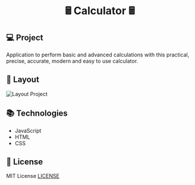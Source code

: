 <h1 align="center">🖩 Calculator 🖩</h1>

## 💻 Project

Application to perform basic and advanced calculations with this practical, precise, accurate, modern and easy to use calculator.

## 🎨 Layout

![Layout Project]()

## 📚 Technologies

* JavaScript
* HTML
* CSS

## 📃 License

MIT License [LICENSE]()
